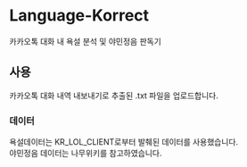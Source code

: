 # Language-Korrect
카카오톡 대화 내 욕설 분석 및 야민정음 판독기

## 사용
카카오톡 대화 내역 내보내기로 추출된 .txt 파일을 업로드합니다.

### 데이터
욕설데이터는 KR_LOL_CLIENT로부터 발췌된 데이터를 사용했습니다.  
야민정음 데이터는 나무위키를 참고하였습니다.
